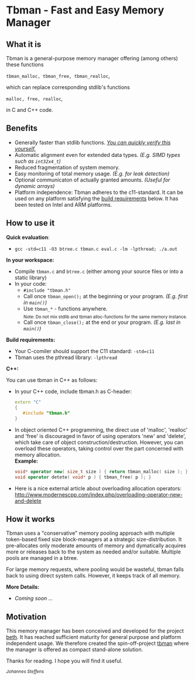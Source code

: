 # Tbman - Fast and Easy Memory Manager

## What it is
Tbman is a general-purpose memory manager offering (among others) these functions 

`tbman_malloc, tbman_free, tbman_realloc`,

which can replace corresponding stdlib's functions

`malloc, free, realloc`,

in C and C++ code.

## Benefits
* Generally faster than stdlib functions. [*You can quickly verify this yourself.*](#how-to-use-it)
* Automatic alignment even for extended data types. *(E.g. SIMD types such as `int32x4_t`)*
* Reduced fragmentation of system memory.
* Easy monitoring of total memory usage. *(E.g. for leak detection)*
* Optional communicaton of actually granted amounts. *(Useful for dynamic arrays)*
* Platform independence: Tbman adheres to the c11-standard. It can be used on any platform satisfying the [build requirements](#anchor_build_requirements) below. It has been tested on Intel and ARM platforms.

## How to use it
**Quick evaluation**:
* `gcc -std=c11 -O3 btree.c tbman.c eval.c -lm -lpthread; ./a.out`

**In your workspace:**
* Compile `tbman.c` and `btree.c` (either among your source files or into a static library)
* In your code: 
  * `#include "tbman.h"`
  * Call once `tbman_open();` at the beginning or your program. *(E.g. first in `main()`)*
  * Use `tbman_*` - functions anywhere. 
    <br><sub>Note: Do not mix stdlib and tbman alloc-functions for the same memory instance.</sub>
  * Call once `tbman_close();` at the end or your program. *(E.g. last in `main()`)*

<a name="anchor_build_requirements"></a>
**Build requirements:**
* Your C-comiler should support the C11 standard: `-std=c11`
* Tbman uses the pthread library: `-lpthread`

**C++:**

You can use tbman in C++ as follows:
* In your C++ code, include tbman.h as C-header:<br>
  ```C++
  extern "C"
  {
     #include "tbman.h"
  }
  ```
* In object oriented C++ programming, the direct use of 'malloc', 'realloc' and 'free' is discouraged in favor of using operators 'new' and 'delete', which take care of object construction/destruction. However, you can overload these operators, taking control over the part concerned with memory allocation.<br>
**Example:**
    ```C++
    void* operator new( size_t size ) { return tbman_malloc( size ); }
    void operator detete( void* p ) { tbman_free( p ); }
    ```
* Here is a nice external article about overloading allocation operators: http://www.modernescpp.com/index.php/overloading-operator-new-and-delete
   
## How it works
Tbman uses a "conservative" memory pooling approach with multiple token-based fixed size block-managers at a strategic size-distribution. It pre-allocates only moderate amounts of memory and dymatically acquires more or releases back to the system as needed and/or suitable. Multiple pools are managed in a btree.

For large memory requests, where pooling would be wasteful, tbman falls back to using direct system calls. However, it keeps track of all memory.

**More Details:**
* *Coming soon ...*

## Motivation
This memory manager has been conceived and developed for the project [beth](https://github.com/johsteffens/beth). It has reached sufficient maturity for general purpose and platform independent usage. We therefore created the spin-off-project [tbman](https://github.com/johsteffens/tbman) where the manager is offered as compact stand-alone solution.

Thanks for reading. I hope you will find it useful.

<sub>*Johannes Steffens*</sub>
